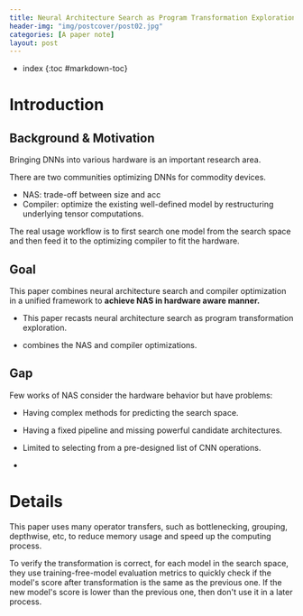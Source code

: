 ```yaml
---
title: Neural Architecture Search as Program Transformation Exploration
header-img: "img/postcover/post02.jpg"
categories: [A paper note]
layout: post
---
```



- index
{:toc #markdown-toc}
# Introduction

## Background & Motivation

Bringing DNNs into various hardware is an important research area.

There are two communities optimizing DNNs for commodity devices. 

- NAS: trade-off between size and acc
- Compiler: optimize the existing well-defined model by restructuring underlying tensor computations.

The real usage workflow is to first search one model from the search space and then feed it to the optimizing compiler to fit the hardware.

## Goal

This paper combines neural architecture search and compiler optimization in a unified framework to **achieve NAS in hardware aware manner.** 

- This paper recasts neural architecture search as program transformation exploration.

- combines the NAS and compiler optimizations.

## Gap

Few works of NAS consider the hardware behavior but have problems:

- Having complex methods for predicting the search space.
- Having a fixed pipeline and missing powerful candidate architectures.
- Limited to selecting from a pre-designed list of CNN operations. 

- 

# Details

This paper uses many operator transfers, such as bottlenecking, grouping, depthwise, etc, to reduce memory usage and speed up the computing process.

To verify the transformation is correct, for each model in the search space, they use training-free-model evaluation metrics to quickly check if the model's score after transformation is the same as the previous one. If the new model's score is lower than the previous one, then don't use it in a later process. 

